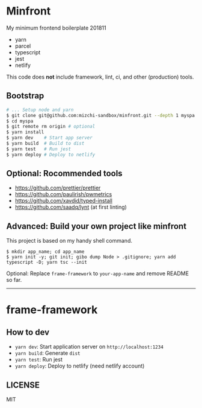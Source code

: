 # Minfront

My minimum frontend boilerplate 201811

- yarn
- parcel
- typescript
- jest
- netlify

This code does **not** include framework, lint, ci, and other (production) tools.

## Bootstrap

```bash
# ... Setup node and yarn
$ git clone git@github.com:mizchi-sandbox/minfront.git --depth 1 myspa
$ cd myspa
$ git remote rm origin # optional
$ yarn install
$ yarn dev    # Start app server
$ yarn build  # Build to dist
$ yarn test   # Run jest
$ yarn deploy # Deploy to netlify
```

## Optional: Rocommended tools

- https://github.com/prettier/prettier
- https://github.com/paulirish/pwmetrics
- https://github.com/xavdid/typed-install
- https://github.com/saadq/lynt (at first linting)

## Advanced: Build your own project like minfront

This project is based on my handy shell command.

```
$ mkdir app_name; cd app_name
$ yarn init -y; git init; gibo dump Node > .gitignore; yarn add typescript -D; yarn tsc --init
```

Optional: Replace `frame-framework` to `your-app-name` and remove README so far.

---

# frame-framework

## How to dev

- `yarn dev`: Start application server on `http://localhost:1234`
- `yarn build`: Generate `dist`
- `yarn test`: Run jest
- `yarn deploy`: Deploy to netlify (need netlify account)

## LICENSE

MIT
